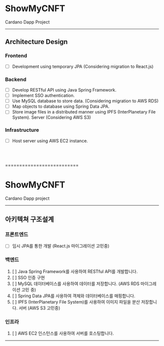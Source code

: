 # **ShowMyCNFT**

Cardano Dapp Project

---

## **Architecture Design**

### **Frontend**

- [ ]  Development using temporary JPA (Considering migration to React.js)

### **Backend**

- [ ]  Develop RESTful API using Java Spring Framework.
- [ ]  Implement SSO authentication.
- [ ]  Use MySQL database to store data. (Considering migration to AWS RDS)
- [ ]  Map objects to database using Spring Data JPA.
- [ ]  Store image files in a distributed manner using IPFS (InterPlanetary File System).
  Server (Considering AWS S3)

### **Infrastructure**

- [ ]  Host server using AWS EC2 instance.


<br/>
<br/>

==========================



# ShowMyCNFT
Cardano Dapp project

---
## 아키텍쳐 구조설계

### 프론트엔드
- [ ] 임시 JPA를 통한 개발 (React.js 마이그레이션 고민중)

### 백엔드
1. [ ] Java Spring Framework를 사용하여 RESTful API를 개발합니다.
2. [ ] SSO 인증 구현
3. [ ] MySQL 데이터베이스를 사용하여 데이터를 저장합니다. (AWS RDS 마이그레이션 고민 중)
4. [ ] Spring Data JPA를 사용하여 객체와 데이터베이스를 매핑합니다.
5. [ ] IPFS (InterPlanetary File System)를 사용하여 이미지 파일을 분산 저장합니다.
  서버 (AWS S3 고민중)

### 인프라
1. [ ] AWS EC2 인스턴스를 사용하여 서버를 호스팅합니다.
  
---



